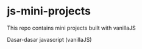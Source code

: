 # js-mini-projects
This repo contains mini projects built with vanillaJS

Dasar-dasar javascript (vanillaJS)
